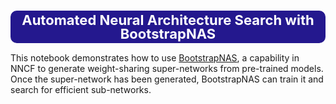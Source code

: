 <h1 style="font-size: 22px; line-height: 100%; text-align: center; background-color: rgb(36, 24, 142); color: white; border: 4px solid rgb(36, 24, 142); border-radius: 10px;">
Automated Neural Architecture Search with BootstrapNAS
</h1>

This notebook demonstrates how to use [BootstrapNAS](https://arxiv.org/abs/2112.10878), a capability in NNCF to generate weight-sharing super-networks from pre-trained models. Once the super-network has been generated, BootstrapNAS can train it and search for efficient sub-networks. 
